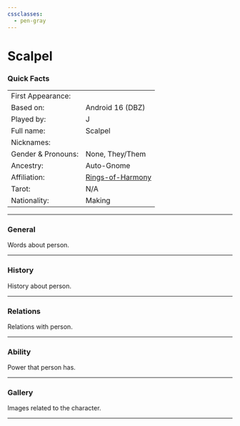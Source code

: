 ```yaml
---
cssclasses:
  - pen-gray
---
```

# Scalpel
### Quick Facts

|                    |                                                |
| ------------------ | ---------------------------------------------- |
| First Appearance:  |                                                |
| Based on:          | Android 16 (DBZ)                               |
| Played by:         | J                                              |
| Full name:         | Scalpel                                        |
| Nicknames:         |                                                |
| Gender & Pronouns: | None, They/Them                                |
| Ancestry:          | Auto-Gnome                                     |
| Affiliation:       | [Rings-of-Harmony](../-Groups/Rings-of-Harmony.md) |
| Tarot:             | N/A                                            |
| Nationality:       | Making                                         |
***
### General
Words about person.

***
### History
History about person.

***
### Relations
Relations with person.

***
### Ability
Power that person has.

***
### Gallery
Images related to the character.

***
